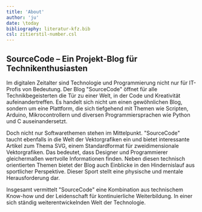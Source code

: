 ```yaml
---
title: 'About'
author: 'ju'
date: \today
bibliography: literatur-kfz.bib 
csl: zitierstil-number.csl
---
```

<!--update 30-7-23 About-->
## SourceCode – Ein Projekt-Blog für Technikenthusiasten

Im digitalen Zeitalter sind Technologie und Programmierung nicht nur für IT-Profis von Bedeutung. Der Blog "SourceCode" öffnet für alle Technikbegeisterten die Tür zu einer Welt, in der Code und Kreativität aufeinandertreffen. Es handelt sich nicht um einen gewöhnlichen Blog, sondern um eine Plattform, die sich tiefgehend mit Themen wie Scripten, Arduino, Mikrocontrollern und diversen Programmiersprachen wie Python und C auseinandersetzt.

Doch nicht nur Softwarethemen stehen im Mittelpunkt. "SourceCode" taucht ebenfalls in die Welt der Vektorgrafiken ein und bietet interessante Artikel zum Thema SVG, einem Standardformat für zweidimensionale Vektorgrafiken. Das bedeutet, dass Designer und Programmierer gleichermaßen wertvolle Informationen finden. Neben diesen technisch orientierten Themen bietet der Blog auch Einblicke in den Hindernislauf aus sportlicher Perspektive. Dieser Sport stellt eine physische und mentale Herausforderung dar.

Insgesamt vermittelt "SourceCode" eine Kombination aus technischem Know-how und der Leidenschaft für kontinuierliche Weiterbildung. In einer sich ständig weiterentwickelnden Welt der Technologie.